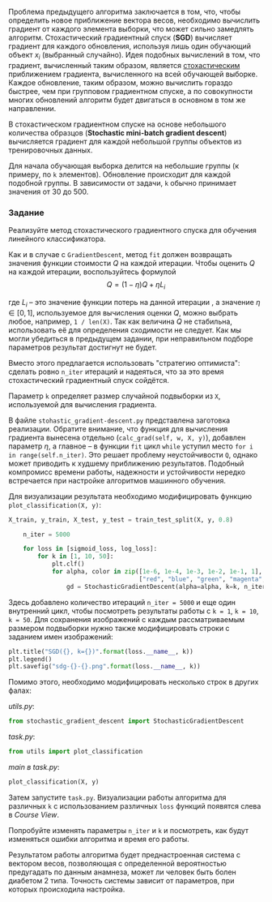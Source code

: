 Проблема предыдущего алгоритма заключается в том, что, чтобы определить новое приближение вектора весов, необходимо вычислить градиент от каждого элемента выборки, что может сильно замедлять алгоритм. Стохастический градиентный спуск (**SGD**) вычисляет градиент для каждого обновления, используя лишь один обучающий объект $x_i$ (выбранный случайно).
Идея подобных вычислений в том, что градиент, вычисленный таким образом, является [стохастическим](https://ru.wikipedia.org/wiki/%D0%A1%D0%BB%D1%83%D1%87%D0%B0%D0%B9%D0%BD%D1%8B%D0%B9_%D0%BF%D1%80%D0%BE%D1%86%D0%B5%D1%81%D1%81) приближением градиента, вычисленного на всей обучающей выборке.
Каждое обновление, таким образом, можно вычислить гораздо быстрее, чем при групповом градиентном спуске, а по совокупности многих обновлений алгоритм будет двигаться в основном в том же направлении.

В стохастическом градиентном спуске на основе небольшого количества образцов (**Stochastic mini-batch gradient descent**) вычисляется градиент для каждой небольшой группы объектов из тренировочных данных.

Для начала обучающая выборка делится на небольшие группы (к примеру, по `k` элементов). Обновление происходит для каждой подобной группы. В зависимости от задачи, `k` обычно принимает значения от 30 до 500.
### Задание

Реализуйте метод стохастического градиентного спуска для обучения линейного классификатора.

Как и в случае с `GradientDescent`, метод `fit` должен
возвращать значения функции стоимости $Q$ на каждой итерации.
Чтобы оценить $Q$ на каждой итерации, воспользуйтесь формулой
$$Q = (1 − \eta)Q + \eta L_i$$

где $L_i$ – это значение функции потерь на данной итерации , а значение $\eta \in [0, 1]$, используемое для вычисления оценки $Q$, можно выбрать любое, например,
`1 / len(X)`. Так как величина $Q$ не стабильна, использовать
её для определения сходимости не следует. Как мы могли убедиться в предыдущем задании, при неправильном подборе параметров результат достигнут не будет.

Вместо этого предлагается использовать "стратегию оптимиста": сделать ровно `n_iter`
итераций и надеяться, что за это время стохастический градиентный спуск
сойдётся.

Параметр `k` определяет размер случайной подвыборки из
`X`, используемой для вычисления градиента.

В файле `stohastic_gradient-descent.py` представлена заготовка реализации. Обратите внимание, что функция для вычисления градиента вынесена отдельно (`calc_grad(self, w, X, y)`), добавлен параметр $\eta$, а главное – в функции `fit` цикл `while` уступил место `for i in range(self.n_iter)`. Это решает проблему неустойчивости `Q`, однако может приводить к худшему приближению результатов. Подобный компромисс времени работы, надежности и устойчивости нередко встречается при настройке алгоритмов машинного обучения.

Для визуализации результата необходимо модифицировать функцию `plot_classification(X, y)`:
```python
X_train, y_train, X_test, y_test = train_test_split(X, y, 0.8)

    n_iter = 5000

    for loss in [sigmoid_loss, log_loss]:
        for k in [1, 10, 50]:
            plt.clf()
            for alpha, color in zip([1e-6, 1e-4, 1e-3, 1e-2, 1e-1, 1],
                                    ["red", "blue", "green", "magenta", "yellow", "cyan"]):
                gd = StochasticGradientDescent(alpha=alpha, k=k, n_iter=n_iter)
```
Здесь добавлено количество итераций `n_iter = 5000` и еще один внутренний цикл, чтобы посмотреть результаты работы с `k = 1`, `k = 10`, `k = 50`. Для сохранения изображений с каждым рассматриваемым размером подвыборки нужно также модифицировать строки с заданием имен изображений:
```python
plt.title("SGD({}, k={})".format(loss.__name__, k))
plt.legend()
plt.savefig("sdg-{}-{}.png".format(loss.__name__, k))
```

Помимо этого, необходимо модифицировать несколько строк в других фалах:

*utils.py*:
```python
from stochastic_gradient_descent import StochasticGradientDescent
```
*task.py*:
```python
from utils import plot_classification
```

*main в task.py*:
```python
plot_classification(X, y)
```

Затем запустите `task.py`. Визуализации работы алгоритма для различных `k` с использованием различных `loss` функций появятся слева в *Course View*.

Попробуйте изменять параметры `n_iter` и `k` и посмотреть, как будут изменяться ошибки алгоритма и время его работы.

Результатом работы алгоритма будет преднастроенная система с вектором весов, позволяющая с определенной вероятностью предугадать по данным анамнеза, может ли человек быть болен диабетом 2 типа. Точность системы зависит от параметров, при которых происходила настройка.